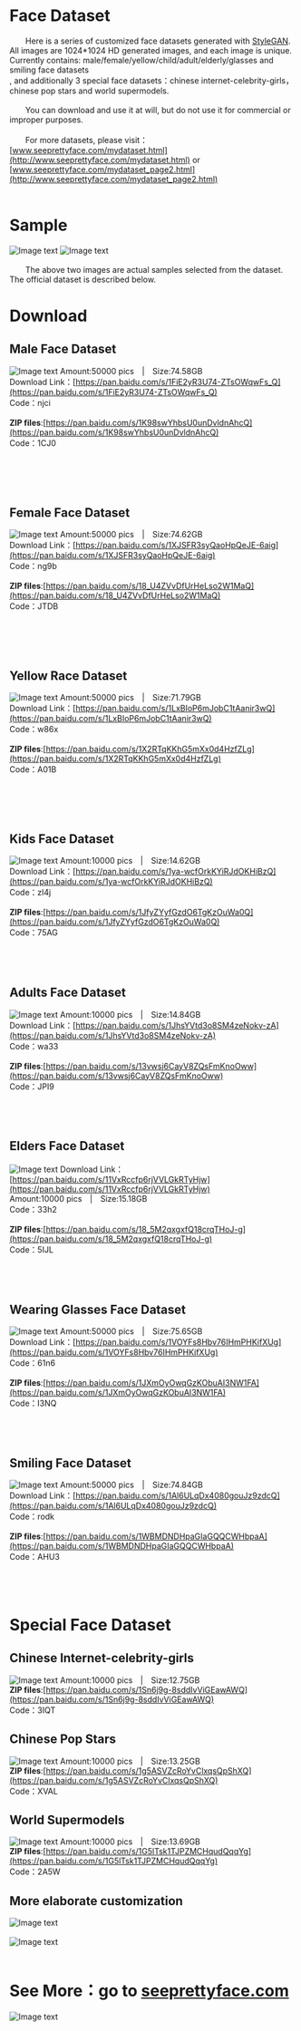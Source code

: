 # Face Dataset
&emsp;&emsp;Here is a series of customized face datasets generated with [StyleGAN](https://github.com/NVlabs/stylegan). All images are 1024*1024 HD generated images, and each image is unique. Currently contains: male/female/yellow/child/adult/elderly/glasses and smiling face datasets<br />, and additionally 3 special face datasets：chinese internet-celebrity-girls，chinese pop stars and world supermodels.
<br /><br />
&emsp;&emsp;You can download and use it at will, but do not use it for commercial or improper purposes.<br />
<br />
&emsp;&emsp;For more datasets, please visit：[www.seeprettyface.com/mydataset.html](http://www.seeprettyface.com/mydataset.html) or [www.seeprettyface.com/mydataset_page2.html](http://www.seeprettyface.com/mydataset_page2.html)<br />
<br />

# Sample
![Image text](https://github.com/a312863063/seeprettyface/blob/master/male_example.png)
![Image text](https://github.com/a312863063/seeprettyface/blob/master/female_example.png)
<br /><br />
&emsp;&emsp;The above two images are actual samples selected from the dataset. The official dataset is described below. 

# Download
## Male Face Dataset
![Image text](https://github.com/a312863063/seeprettyface/blob/master/male.jpg)
Amount:50000 pics | Size:74.58GB<br />
Download Link：[https://pan.baidu.com/s/1FiE2yR3U74-ZTsOWqwFs_Q](https://pan.baidu.com/s/1FiE2yR3U74-ZTsOWqwFs_Q)<br />
Code：njci<br /><br />
<b>ZIP files</b>:[https://pan.baidu.com/s/1K98swYhbsU0unDvldnAhcQ](https://pan.baidu.com/s/1K98swYhbsU0unDvldnAhcQ)<br />
Code：1CJ0<br /><br />

## &emsp;
## Female Face Dataset
![Image text](https://github.com/a312863063/seeprettyface/blob/master/female.jpg)
Amount:50000 pics | Size:74.62GB<br />
Download Link：[https://pan.baidu.com/s/1XJSFR3syQaoHpQeJE-6aig](https://pan.baidu.com/s/1XJSFR3syQaoHpQeJE-6aig) <br />
Code：ng9b<br /><br />
<b>ZIP files</b>:[https://pan.baidu.com/s/18_U4ZVvDfUrHeLso2W1MaQ](https://pan.baidu.com/s/18_U4ZVvDfUrHeLso2W1MaQ)<br />
Code：JTDB<br /><br />

## &emsp;
## Yellow Race Dataset
![Image text](https://github.com/a312863063/seeprettyface/blob/master/yellow.jpg)
Amount:50000 pics | Size:71.79GB<br />
Download Link：[https://pan.baidu.com/s/1LxBIoP6mJobC1tAanir3wQ](https://pan.baidu.com/s/1LxBIoP6mJobC1tAanir3wQ) <br />
Code：w86x<br /><br />
<b>ZIP files</b>:[https://pan.baidu.com/s/1X2RTqKKhG5mXx0d4HzfZLg](https://pan.baidu.com/s/1X2RTqKKhG5mXx0d4HzfZLg)<br />
Code：A01B<br /><br />

## &emsp;
## Kids Face Dataset
![Image text](https://github.com/a312863063/seeprettyface/blob/master/kids.jpg)
Amount:10000 pics | Size:14.62GB<br />
Download Link：[https://pan.baidu.com/s/1ya-wcfOrkKYiRJdOKHiBzQ](https://pan.baidu.com/s/1ya-wcfOrkKYiRJdOKHiBzQ) <br />
Code：zl4j<br /><br />
<b>ZIP files</b>:[https://pan.baidu.com/s/1JfyZYyfGzdO6TgKzOuWa0Q](https://pan.baidu.com/s/1JfyZYyfGzdO6TgKzOuWa0Q) <br />
Code：75AG<br />

## &emsp;
## Adults Face Dataset
![Image text](https://github.com/a312863063/seeprettyface/blob/master/adults.jpg)
Amount:10000 pics | Size:14.84GB<br />
Download Link：[https://pan.baidu.com/s/1JhsYVtd3o8SM4zeNokv-zA](https://pan.baidu.com/s/1JhsYVtd3o8SM4zeNokv-zA) <br />
Code：wa33<br /><br />
<b>ZIP files</b>:[https://pan.baidu.com/s/13vwsj6CayV8ZQsFmKnoOww](https://pan.baidu.com/s/13vwsj6CayV8ZQsFmKnoOww) <br />
Code：JPI9<br />

## &emsp;
## Elders Face Dataset
![Image text](https://github.com/a312863063/seeprettyface/blob/master/elders.jpg)
Download Link：[https://pan.baidu.com/s/11VxRccfp6rjVVLGkRTyHjw](https://pan.baidu.com/s/11VxRccfp6rjVVLGkRTyHjw) <br />
Amount:10000 pics | Size:15.18GB<br />
Code：33h2<br /><br />
<b>ZIP files</b>:[https://pan.baidu.com/s/18_5M2qxgxfQ18crqTHoJ-g](https://pan.baidu.com/s/18_5M2qxgxfQ18crqTHoJ-g) <br />
Code：5IJL<br />

## &emsp;
## Wearing Glasses Face Dataset
![Image text](https://github.com/a312863063/seeprettyface/blob/master/glasses.jpg)
Amount:50000 pics | Size:75.65GB<br />
Download Link：[https://pan.baidu.com/s/1VOYFs8Hbv76IHmPHKifXUg](https://pan.baidu.com/s/1VOYFs8Hbv76IHmPHKifXUg) <br />
Code：61n6<br /><br />
<b>ZIP files</b>:[https://pan.baidu.com/s/1JXmOyOwqGzKObuAI3NW1FA](https://pan.baidu.com/s/1JXmOyOwqGzKObuAI3NW1FA) <br />
Code：I3NQ<br />

## &emsp;
## Smiling Face Dataset
![Image text](https://github.com/a312863063/seeprettyface/blob/master/smile.jpg)
Amount:50000 pics | Size:74.84GB<br />
Download Link：[https://pan.baidu.com/s/1Al6ULqDx4080gouJz9zdcQ](https://pan.baidu.com/s/1Al6ULqDx4080gouJz9zdcQ) <br />
Code：rodk<br /><br />
<b>ZIP files</b>:[https://pan.baidu.com/s/1WBMDNDHpaGIaGQQCWHbpaA](https://pan.baidu.com/s/1WBMDNDHpaGIaGQQCWHbpaA) <br />
Code：AHU3<br />

## &emsp;
# Special Face Dataset
## Chinese Internet-celebrity-girls
![Image text](https://github.com/a312863063/seeprettyface/blob/master/chinese_wanghong.jpg)
Amount:10000 pics | Size:12.75GB<br />
<b>ZIP files</b>:[https://pan.baidu.com/s/1Sn6j9g-8sddIvViGEawAWQ](https://pan.baidu.com/s/1Sn6j9g-8sddIvViGEawAWQ) <br />
Code：3IQT<br />

## Chinese Pop Stars
![Image text](https://github.com/a312863063/seeprettyface/blob/master/asian_stars.jpg)
Amount:10000 pics | Size:13.25GB<br />
<b>ZIP files</b>:[https://pan.baidu.com/s/1g5ASVZcRoYvClxqsQpShXQ](https://pan.baidu.com/s/1g5ASVZcRoYvClxqsQpShXQ) <br />
Code：XVAL<br />

## World Supermodels
![Image text](https://github.com/a312863063/seeprettyface/blob/master/super_model.jpg)
Amount:10000 pics | Size:13.69GB<br />
<b>ZIP files</b>:[https://pan.baidu.com/s/1G5lTsk1TJPZMCHqudQqqYg](https://pan.baidu.com/s/1G5lTsk1TJPZMCHqudQqqYg) <br />
Code：2A5W<br />

## More elaborate customization
![Image text](https://github.com/a312863063/seeprettyface/blob/master/uncle.jpg)<br /><br />
![Image text](https://github.com/a312863063/seeprettyface/blob/master/boys.jpg)<br /><br />

# See More：go to [seeprettyface.com](http://www.seeprettyface.com)
![Image text](https://github.com/a312863063/seeprettyface/blob/master/EP001-01.png)

